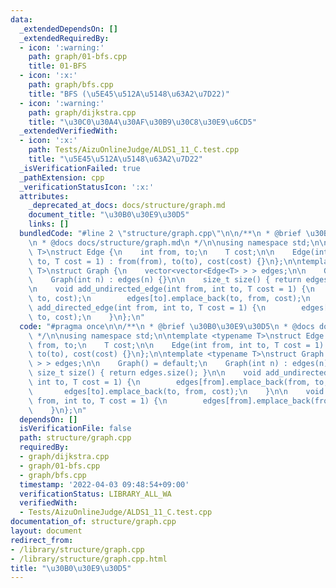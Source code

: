 ```yaml
---
data:
  _extendedDependsOn: []
  _extendedRequiredBy:
  - icon: ':warning:'
    path: graph/01-bfs.cpp
    title: 01-BFS
  - icon: ':x:'
    path: graph/bfs.cpp
    title: "BFS (\u5E45\u512A\u5148\u63A2\u7D22)"
  - icon: ':warning:'
    path: graph/dijkstra.cpp
    title: "\u30C0\u30A4\u30AF\u30B9\u30C8\u30E9\u6CD5"
  _extendedVerifiedWith:
  - icon: ':x:'
    path: Tests/AizuOnlineJudge/ALDS1_11_C.test.cpp
    title: "\u5E45\u512A\u5148\u63A2\u7D22"
  _isVerificationFailed: true
  _pathExtension: cpp
  _verificationStatusIcon: ':x:'
  attributes:
    _deprecated_at_docs: docs/structure/graph.md
    document_title: "\u30B0\u30E9\u30D5"
    links: []
  bundledCode: "#line 2 \"structure/graph.cpp\"\n\n/**\n * @brief \u30B0\u30E9\u30D5\
    \n * @docs docs/structure/graph.md\n */\n\nusing namespace std;\n\ntemplate <typename\
    \ T>\nstruct Edge {\n    int from, to;\n    T cost;\n\n    Edge(int from, int\
    \ to, T cost = 1) : from(from), to(to), cost(cost) {}\n};\n\ntemplate <typename\
    \ T>\nstruct Graph {\n    vector<vector<Edge<T> > > edges;\n\n    Graph() = default;\n\
    \    Graph(int n) : edges(n) {}\n\n    size_t size() { return edges.size(); }\n\
    \n    void add_undirected_edge(int from, int to, T cost = 1) {\n        edges[from].emplace_back(from,\
    \ to, cost);\n        edges[to].emplace_back(to, from, cost);\n    }\n\n    void\
    \ add_directed_edge(int from, int to, T cost = 1) {\n        edges[from].emplace_back(from,\
    \ to, cost);\n    }\n};\n"
  code: "#pragma once\n\n/**\n * @brief \u30B0\u30E9\u30D5\n * @docs docs/structure/graph.md\n\
    \ */\n\nusing namespace std;\n\ntemplate <typename T>\nstruct Edge {\n    int\
    \ from, to;\n    T cost;\n\n    Edge(int from, int to, T cost = 1) : from(from),\
    \ to(to), cost(cost) {}\n};\n\ntemplate <typename T>\nstruct Graph {\n    vector<vector<Edge<T>\
    \ > > edges;\n\n    Graph() = default;\n    Graph(int n) : edges(n) {}\n\n   \
    \ size_t size() { return edges.size(); }\n\n    void add_undirected_edge(int from,\
    \ int to, T cost = 1) {\n        edges[from].emplace_back(from, to, cost);\n \
    \       edges[to].emplace_back(to, from, cost);\n    }\n\n    void add_directed_edge(int\
    \ from, int to, T cost = 1) {\n        edges[from].emplace_back(from, to, cost);\n\
    \    }\n};\n"
  dependsOn: []
  isVerificationFile: false
  path: structure/graph.cpp
  requiredBy:
  - graph/dijkstra.cpp
  - graph/01-bfs.cpp
  - graph/bfs.cpp
  timestamp: '2022-04-03 09:48:54+09:00'
  verificationStatus: LIBRARY_ALL_WA
  verifiedWith:
  - Tests/AizuOnlineJudge/ALDS1_11_C.test.cpp
documentation_of: structure/graph.cpp
layout: document
redirect_from:
- /library/structure/graph.cpp
- /library/structure/graph.cpp.html
title: "\u30B0\u30E9\u30D5"
---
```

